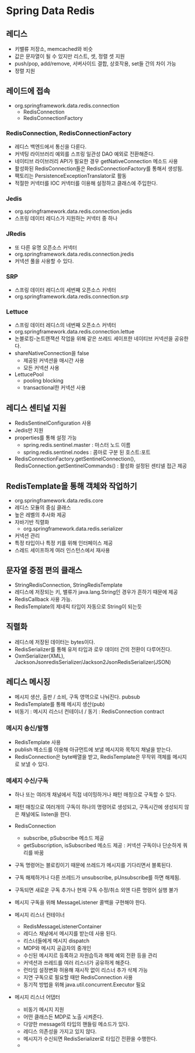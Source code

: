# Spring Data Redis

## 레디스
- 키밸류 저장소, memcached와 비슷
- 값은 문자열이 될 수 있지만 리스트, 셋, 정렬 셋 지원
- push/pop, add/remove, 서버사이드 결합, 상호작용, set들 간의 차이 가능
- 정렬 지원

## 레이드에 접속
- org.springframework.data.redis.connection
    - RedisConnection
    - RedisConnectionFactory

### RedisConnection, RedisConnectionFactory
- 레디스 백엔드에서 통신을 다룬다.
- 커넥팅 라이브러리 예외를 스프링 일관성 DAO 예외로 전환해준다.
- 네이티브 라이브러리 API가 필요한 경우 getNativeConnection 메소드 사용
- 활성화된 RedisConnection들은 RedisConnectionFactory를 통해서 생성됨.
- 팩토리는 PersistenceExceptionTranslator로 활동
- 적절한 커넥터를 IOC 커넥터를 이용해 설정하고 클래스에 주입한다.

### Jedis
- org.springframework.data.redis.connection.jedis
- 스프링 데이터 레디스가 지원하는 커넥터 중 하나

### JRedis
- 또 다른 유명 오픈소스 커넥터
- org.springframework.data.redis.connection.jredis
- 커넥션 풀을 사용할 수 있다.

### SRP
- 스프링 데이터 레디스의 세번째 오픈소스 커넥터
- org.springframework.data.redis.connection.srp

### Lettuce
- 스프링 데이터 레디스의 네번째 오픈소스 커넥터
- org.springframework.data.redis.connection.lettue
- 논블로킹-논트랜잭션 작업을 위해 같은 쓰레드 세이프한 네이티브 커넥션을 공유한다.
- shareNativeConnection을 false
    - 제공된 커넥션을 매시간 사용
    - 모든 커넥션 사용
- LettucePool
    - pooling blocking
    - transactional한 커넥션 사용

## 레디스 센티널 지원
- RedisSentinelConfiguration 사용
- Jedis만 지원
- properties를 통해 설정 가능
    - spring.redis.sentinel.master : 마스터 노드 이름
    - spring.redis.sentinel.nodes : 콤마로 구분 된 호스트:포트
- RedisConnectionFactory.getSentinelConnection(), RedisConnection.getSentinelCommands() : 활성화 설정된 센티넬 접근 제공

## RedisTemplate을 통해 객체와 작업하기
- org.springframework.data.redis.core
- 레디스 모듈의 중심 클래스
- 높은 레벨의 추사화 제공
- 자바기반 직렬화
    - org.springframework.data.redis.serializer
- 커넥션 관리
- 특정 타입이나 특정 키를 위해 인터페이스 제공
- 스레드 세이프하게 여러 인스턴스에서 재사용
## 문자열 중점 편의 클래스
- StringRedisConnection, StringRedisTemplate
- 레디스에 저장되는 키, 밸류가 java.lang.String인 경우가 흔하기 때문에 제공
- RedisCallback 사용 가능.
- RedisTemplate의 제네릭 타입이 자동으로 String이 되는듯

## 직렬화
- 레디스에 저장된 데이터는 bytes이다.
- RedisSerializer를 통해 유저 타입과 로우 데이터 간의 전환이 다루어진다.
- OxmSerializer(XML), JacksonJsonredisSerializer/Jackson2JsonRedisSerializer(JSON)

## 레디스 메시징
- 메시지 생산, 출판 / 소비, 구독 영역으로 나눠진다. pubsub
- RedisTemplate를 통해 메시지 생산(pub)
- 비동기 : 메시지 리스너 컨테이너 / 동기 : RedisConnection contract

### 메시지 송신/발행
- RedisTemplate 사용
- publish 메소드를 이용해 아규먼트에 보낼 메시지와 목적지 채널을 받는다.
- RedisConnection은 byte배열을 받고, RedisTemplate은 무작위 객체를 메시지로 보낼 수 있다.

### 메세지 수신/구독
- 하나 또는 여러개 채널에서 직접 네이밍하거나 패턴 매칭으로 구독할 수 있다.
- 패턴 매칭으로 여러개의 구독이 하나의 명령어로 생성되고, 구독시간에 생성되지 않은 채널에도 listen을 한다.
- RedisConnection
    - subscribe, pSubscribe 메소드 제공
    - getSubscription, isSubscribed 메소드 제공 : 커넥션 구독이나 단순하게 쿼리를 바꿈
- 구독 명령어는 블로킹이기 때문에 쓰레드가 메시지를 기다리면서 블록된다.
- 구독 해제하거나 다른 쓰레드가 unsubscribe, pUnsubscribe를 하면 해제됨.
- 구독되면 새로운 구독 추가나 현재 구독 수정/취소 외엔 다른 명령어 실행 불가
- 메시지 구독을 위해 MessageListener 콜백을 구현해야 한다.

- 메시지 리스너 컨테이너
    - RedisMessageListenerContainer
    - 레디스 채널에서 메시지를 받는데 사용 된다.
    - 리스너들에게 메시지 dispatch
    - MDP와 메시지 공급자의 중개인
    - 수신된 메시지르 등록하고 자원습득과 해제 예외 전환 등을 관리
    - 커넥션과 쓰레드를 여러 리스너가 공유하게 해준다.
    - 런타임 설정변화 허용해 재시작 없이 리스너 추가 삭제 가능
    - 지연 구독으로 필요할 때만 RedisConnection 사용
    - 동기적 방법을 위해 java.util.concurrent.Executor 필요

- 메시지 리스너 어댑터
    - 비동기 메시지 지원
    - 어떤 클래스든 MDP로 노출 시켜준다.
    - 다양한 message의 타입의 핸들링 메소드가 있다.
    - 레디스 의존성을 가지고 있지 않다.
    - 메시지가 수신되면 RedisSerializer로 타입간 전환을 수행한다.
    - 

